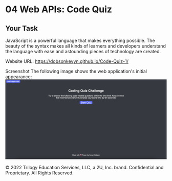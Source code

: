 # 04 Web APIs: Code Quiz

## Your Task

JavaScript is a powerful language that makes everything possible. The beauty of the syntax makes all kinds of learners and developers understand the language with ease and astounding pieces of technology are created.




Website URL: https://dobsonkevyn.github.io/Code-Quiz-1/


Screenshot
The following image shows the web application's initial appearance:
![Screenshot](./assets/images/Code-quiz.png) 

© 2022 Trilogy Education Services, LLC, a 2U, Inc. brand. Confidential and Proprietary. All Rights Reserved.
